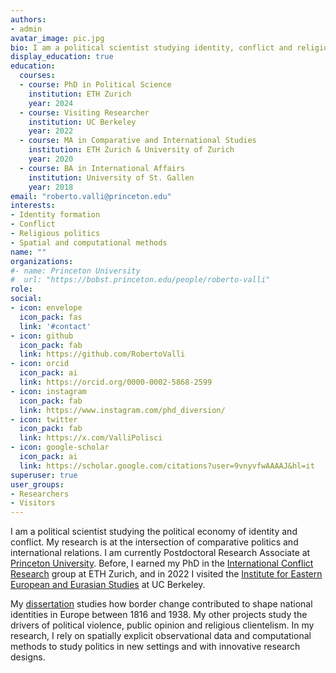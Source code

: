 ```yaml
---
authors:
- admin
avatar_image: pic.jpg
bio: I am a political scientist studying identity, conflict and religion.
display_education: true
education:
  courses:
  - course: PhD in Political Science
    institution: ETH Zurich
    year: 2024
  - course: Visiting Researcher
    institution: UC Berkeley
    year: 2022
  - course: MA in Comparative and International Studies
    institution: ETH Zurich & University of Zurich
    year: 2020
  - course: BA in International Affairs
    institution: University of St. Gallen
    year: 2018
email: "roberto.valli@princeton.edu"
interests:
- Identity formation
- Conflict
- Religious politics
- Spatial and computational methods
name: ""
organizations:
#- name: Princeton University
#  url: "https://bobst.princeton.edu/people/roberto-valli"
role: 
social:
- icon: envelope
  icon_pack: fas
  link: '#contact'
- icon: github
  icon_pack: fab
  link: https://github.com/RobertoValli
- icon: orcid
  icon_pack: ai
  link: https://orcid.org/0000-0002-5868-2599
- icon: instagram
  icon_pack: fab
  link: https://www.instagram.com/phd_diversion/
- icon: twitter
  icon_pack: fab
  link: https://x.com/ValliPolisci
- icon: google-scholar
  icon_pack: ai
  link: https://scholar.google.com/citations?user=9vnyvfwAAAAJ&hl=it
superuser: true
user_groups:
- Researchers
- Visitors
---
```


I am a political scientist studying the political economy of identity and conflict. My research is at the intersection of comparative politics and international relations. I am currently Postdoctoral Research Associate at [Princeton University](https://bobst.princeton.edu/people/roberto-valli). Before, I earned my PhD in the [International Conflict Research](https://icr.ethz.ch/) group at ETH Zurich, and in 2022 I visited the [Institute for Eastern European and Eurasian Studies](https://iseees.berkeley.edu/) at UC Berkeley. 

My [dissertation](/project) studies how border change contributed to shape national identities in Europe between 1816 and 1938. My other projects study the drivers of political violence, public opinion and religious clientelism. In my research, I rely on spatially explicit observational data and computational methods to study politics in new settings and with innovative research designs.



